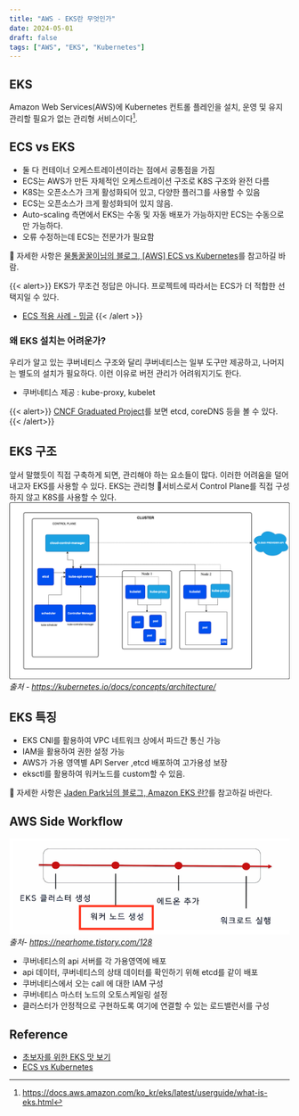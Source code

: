 ```yaml
---
title: "AWS - EKS란 무엇인가"
date: 2024-05-01
draft: false
tags: ["AWS", "EKS", "Kubernetes"]
---
```


## EKS
Amazon Web Services(AWS)에 Kubernetes 컨트롤 플레인을 설치, 운영 및 유지 관리할 필요가 없는 관리형 서비스이다[^1].

## ECS vs EKS
- 둘 다  컨테이너 오케스트레이션이라는 점에서 공통점을 가짐
- ECS는 AWS가 만든 자체적인 오케스트레이션 구조로 K8S 구조와 완전 다름 
- K8S는 오픈소스가 크게 활성화되어 있고, 다양한 플러그를 사용할 수 있음 
- ECS는 오픈소스가 크게 활성화되어 있지 않음. 
- Auto-scaling 측면에서 EKS는 수동 및 자동 배포가 가능하지만 ECS는 수동으로만 가능하다. 
- 오류 수정하는데 ECS는 전문가가 필요함 

📌 자세한 사항은 [물통꿀꿀이님의 블로그, [AWS] ECS vs Kubernetes](https://timewizhan.tistory.com/entry/AWS-ECS-vs-Kubernetes)를 참고하길 바람.

{{< alert>}}
EKS가 무조건 정답은 아니다. 프로젝트에 따라서는 ECS가 더 적합한 선택지일 수 있다. 
- [ECS 적용 사례 - 밍글](https://velog.io/@tanggu01/%EB%B0%8D%EA%B8%80-ECS-vs-EKS-EC2-vs-Fargate-%EB%B0%B0%ED%8F%AC-%EC%84%9C%EB%B9%84%EC%8A%A4-%EB%B9%84%EA%B5%90%ED%95%B4%EB%B3%B4%EA%B8%B0)
{{< /alert >}}

### 왜 EKS 설치는 어려운가?
우리가 알고 있는 쿠버네티스 구조와 달리 쿠버네티스는 일부 도구만 제공하고, 나머지는 별도의 설치가 필요하다. 이런 이유로 버전 관리가 어려워지기도 한다. 
- 쿠버네티스 제공 : kube-proxy, kubelet

{{< alert>}}
[CNCF Graduated Project](https://www.cncf.io/projects/)를 보면 etcd, coreDNS 등을 볼 수 있다.
{{< /alert>}}

## EKS 구조

앞서 말했듯이 직접 구축하게 되면, 관리해야 하는 요소들이 많다. 이러한 어려움을 덜어내고자 EKS를 사용할 수 있다. EKS는 관리형 서비스로서 Control Plane를 직접 구성하지 않고 K8S를 사용할 수 있다. 
![](./imgs/image1.png)
_출처 - https://kubernetes.io/docs/concepts/architecture/_

## EKS 특징 
- EKS CNI를 활용하여 VPC 네트워크 상에서 파드간 통신 가능 
- IAM을 활용하여 권한 설정 가능 
- AWS가 가용 영역별 API Server ,etcd 배포하여 고가용성 보장 
- eksctl를 활용하여 워커노드를 custom할 수 있음.

📌 자세한 사항은 [Jaden Park님의 블로그, Amazon EKS 란?](https://nearhome.tistory.com/128)를 참고하길 바란다. 

## AWS Side Workflow
![](./imgs/image2.png)
_출처- https://nearhome.tistory.com/128_

- 쿠버네티스의 api 서버를 각 가용영역에 배포
- api 데이터, 쿠버네티스의 상태 데이터를 확인하기 위해 etcd를 같이 배포
- 쿠버네티스에서 오는 call 에 대한 IAM 구성
- 쿠버네티스 마스터 노드의 오토스케일링 설정
- 클러스터가 안정적으로 구현하도록 여기에 연결할 수 있는 로드밸런서를 구성


## Reference 
- [초보자를 위한 EKS 맛 보기](https://devocean.sk.com/blog/techBoardDetail.do?ID=163578)
- [ECS vs Kubernetes](https://timewizhan.tistory.com/entry/AWS-ECS-vs-Kubernetes)


[^1]:https://docs.aws.amazon.com/ko_kr/eks/latest/userguide/what-is-eks.html